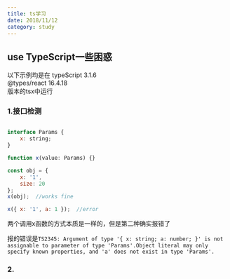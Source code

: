```yaml
---
title: ts学习
date: 2018/11/12
category: study
---
```



## use TypeScript一些困惑

以下示例均是在
typeScript 3.1.6   
@types/react 16.4.18  
版本的tsx中运行

### 1.接口检测

```javascript

interface Params {
    x: string;
}

function x(value: Params) {}

const obj = {
    x: '1',
    size: 20
};
x(obj);  //works fine

x({ x: '1', a: 1 });  //error   

```
两个调用x函数的方式本质是一样的，但是第二种确实报错了

报的错误是`TS2345: Argument of type '{ x: string; a: number; }' is not assignable to parameter of type 'Params'.Object literal may only specify known properties, and 'a' does not exist in type 'Params'.`

### 2.